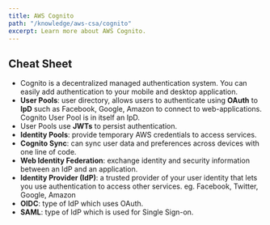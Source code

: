 ```yaml
---
title: AWS Cognito
path: "/knowledge/aws-csa/cognito"
excerpt: Learn more about AWS Cognito.
---
```


## Cheat Sheet

- Cognito is a decentralized managed authentication system. You can easily add authentication to your mobile and desktop application.
- **User Pools**: user directory, allows users to authenticate using **OAuth** to **IpD** such as Facebook, Google, Amazon to connect to web-applications. Cognito User Pool is in itself an IpD.
- User Pools use **JWTs** to persist authentication.
- **Identity Pools**: provide temporary AWS credentials to access services.
- **Cognito Sync**: can sync user data and preferences across devices with one line of code.
- **Web Identity Federation**: exchange identity and security information between an IdP and an application.
- **Identity Provider (IdP)**: a trusted provider of your user identity that lets you use authentication to access other services. eg. Facebook, Twitter, Google, Amazon
- **OIDC**: type of IdP which uses OAuth.
- **SAML**: type of IdP which is used for Single Sign-on.